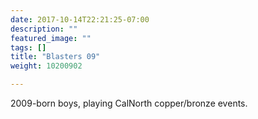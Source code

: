 ```yaml
---
date: 2017-10-14T22:21:25-07:00
description: ""
featured_image: ""
tags: []
title: "Blasters 09"
weight: 10200902

---
```


2009-born boys, playing CalNorth copper/bronze events.
